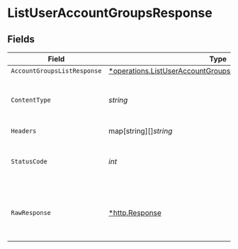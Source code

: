 # ListUserAccountGroupsResponse


## Fields

| Field                                                                                                                                          | Type                                                                                                                                           | Required                                                                                                                                       | Description                                                                                                                                    |
| ---------------------------------------------------------------------------------------------------------------------------------------------- | ---------------------------------------------------------------------------------------------------------------------------------------------- | ---------------------------------------------------------------------------------------------------------------------------------------------- | ---------------------------------------------------------------------------------------------------------------------------------------------- |
| `AccountGroupsListResponse`                                                                                                                    | [*operations.ListUserAccountGroupsAccountGroupsListResponse](../../../pkg/models/operations/listuseraccountgroupsaccountgroupslistresponse.md) | :heavy_minus_sign:                                                                                                                             | OK                                                                                                                                             |
| `ContentType`                                                                                                                                  | *string*                                                                                                                                       | :heavy_check_mark:                                                                                                                             | HTTP response content type for this operation                                                                                                  |
| `Headers`                                                                                                                                      | map[string][]*string*                                                                                                                          | :heavy_check_mark:                                                                                                                             | N/A                                                                                                                                            |
| `StatusCode`                                                                                                                                   | *int*                                                                                                                                          | :heavy_check_mark:                                                                                                                             | HTTP response status code for this operation                                                                                                   |
| `RawResponse`                                                                                                                                  | [*http.Response](https://pkg.go.dev/net/http#Response)                                                                                         | :heavy_check_mark:                                                                                                                             | Raw HTTP response; suitable for custom response parsing                                                                                        |